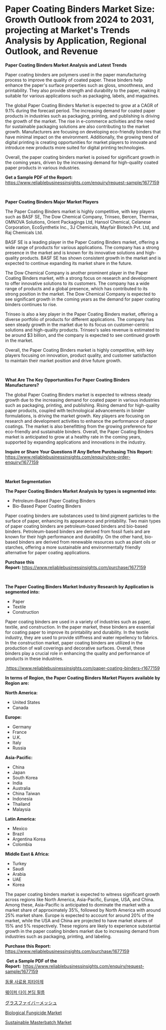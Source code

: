 <p><h1>Paper Coating Binders Market Size: Growth Outlook from 2024 to 2031, projecting at Market's Trends Analysis by Application, Regional Outlook, and Revenue</h1></p><p><strong>Paper Coating Binders Market Analysis and Latest Trends</strong></p>
<p><p>Paper coating binders are polymers used in the paper manufacturing process to improve the quality of coated paper. These binders help enhance the paper's surface properties such as gloss, smoothness, and printability. They also provide strength and durability to the paper, making it suitable for various applications such as packaging, labels, and magazines.</p><p>The global Paper Coating Binders Market is expected to grow at a CAGR of 9.1% during the forecast period. The increasing demand for coated paper products in industries such as packaging, printing, and publishing is driving the growth of the market. The rise in e-commerce activities and the need for sustainable packaging solutions are also contributing to the market growth. Manufacturers are focusing on developing eco-friendly binders that have minimal impact on the environment. Additionally, the growing trend of digital printing is creating opportunities for market players to innovate and introduce new products more suited for digital printing technologies.</p><p>Overall, the paper coating binders market is poised for significant growth in the coming years, driven by the increasing demand for high-quality coated paper products in various industries.</p></p>
<p><strong>Get a Sample PDF of the Report:&nbsp;</strong> <a href="https://www.reliablebusinessinsights.com/enquiry/request-sample/1677159">https://www.reliablebusinessinsights.com/enquiry/request-sample/1677159</a></p>
<p>&nbsp;</p>
<p><strong>Paper Coating Binders Major Market Players</strong></p>
<p><p>The Paper Coating Binders market is highly competitive, with key players such as BASF SE, The Dow Chemical Company, Trinseo, Bercen, Thermax, OMNOVA Solutions, Orient Packagings Ltd, Hansol Chemical, Celanese Corporation, EcoSynthetix Inc., 3J Chemicals, Mayfair Biotech Pvt. Ltd, and Raj Chemicals Ltd. </p><p>BASF SE is a leading player in the Paper Coating Binders market, offering a wide range of products for various applications. The company has a strong presence in the market and is known for its innovative solutions and high-quality products. BASF SE has shown consistent growth in the market and is expected to continue expanding its market share in the future.</p><p>The Dow Chemical Company is another prominent player in the Paper Coating Binders market, with a strong focus on research and development to offer innovative solutions to its customers. The company has a wide range of products and a global presence, which has contributed to its strong position in the market. The Dow Chemical Company is expected to see significant growth in the coming years as the demand for paper coating binders continues to rise.</p><p>Trinseo is also a key player in the Paper Coating Binders market, offering a diverse portfolio of products for different applications. The company has seen steady growth in the market due to its focus on customer-centric solutions and high-quality products. Trinseo's sales revenue is estimated to be around $3 billion, and the company is expected to see continued growth in the market.</p><p>Overall, the Paper Coating Binders market is highly competitive, with key players focusing on innovation, product quality, and customer satisfaction to maintain their market position and drive future growth.</p></p>
<p>&nbsp;</p>
<p><strong>What Are The Key Opportunities For Paper Coating Binders Manufacturers?</strong></p>
<p><p>The global Paper Coating Binders market is expected to witness steady growth due to the increasing demand for coated paper in various industries such as packaging, printing, and publishing. Rising demand for high-quality paper products, coupled with technological advancements in binder formulations, is driving the market growth. Key players are focusing on research and development activities to enhance the performance of paper coatings. The market is also benefitting from the growing preference for eco-friendly and sustainable binders. Overall, the Paper Coating Binders market is anticipated to grow at a healthy rate in the coming years, supported by expanding applications and innovations in the industry.</p></p>
<p><strong>Inquire or Share Your Questions If Any Before Purchasing This Report:</strong> <a href="https://www.reliablebusinessinsights.com/enquiry/pre-order-enquiry/1677159">https://www.reliablebusinessinsights.com/enquiry/pre-order-enquiry/1677159</a></p>
<p>&nbsp;</p>
<p><strong>Market Segmentation</strong></p>
<p><strong>The Paper Coating Binders Market Analysis by types is segmented into:</strong></p>
<p><ul><li>Petroleum-Based Paper Coating Binders</li><li>Bio-Based Paper Coating Binders</li></ul></p>
<p><p>Paper coating binders are substances used to bind pigment particles to the surface of paper, enhancing its appearance and printability. Two main types of paper coating binders are petroleum-based binders and bio-based binders. Petroleum-based binders are derived from fossil fuels and are known for their high performance and durability. On the other hand, bio-based binders are derived from renewable resources such as plant oils or starches, offering a more sustainable and environmentally friendly alternative for paper coating applications.</p></p>
<p><strong>Purchase this Report:&nbsp;</strong><a href="https://www.reliablebusinessinsights.com/purchase/1677159">https://www.reliablebusinessinsights.com/purchase/1677159</a></p>
<p>&nbsp;</p>
<p><strong>The Paper Coating Binders Market Industry Research by Application is segmented into:</strong></p>
<p><ul><li>Paper</li><li>Textile</li><li>Construction</li></ul></p>
<p><p>Paper coating binders are used in a variety of industries such as paper, textile, and construction. In the paper market, these binders are essential for coating paper to improve its printability and durability. In the textile industry, they are used to provide stiffness and water repellency to fabrics. In the construction market, paper coating binders are utilized in the production of wall coverings and decorative surfaces. Overall, these binders play a crucial role in enhancing the quality and performance of products in these industries.</p></p>
<p><a href="https://www.reliablebusinessinsights.com/paper-coating-binders-r1677159">&nbsp;https://www.reliablebusinessinsights.com/paper-coating-binders-r1677159</a></p>
<p><strong>In terms of Region, the Paper Coating Binders Market Players available by Region are:</strong></p>
<p>
    <p> <strong> North America: </strong>
        <ul>
            <li>United States</li>
            <li>Canada</li>
        </ul>
        </p> 
    <p> <strong> Europe: </strong>
        <ul>
            <li>Germany</li>
            <li>France</li>
            <li>U.K.</li>
            <li>Italy</li>
            <li>Russia</li>
        </ul>
        </p> 
    <p> <strong> Asia-Pacific: </strong>
        <ul>
            <li>China</li>
            <li>Japan</li>
            <li>South Korea</li>
            <li>India</li>
            <li>Australia</li>
            <li>China Taiwan</li>
            <li>Indonesia</li>
            <li>Thailand</li>
            <li>Malaysia</li>
        </ul>
        </p> 
    <p> <strong> Latin America: </strong>
        <ul>
            <li>Mexico</li>
            <li>Brazil</li>
            <li>Argentina Korea</li>
            <li>Colombia</li>
        </ul>
        </p> 
    <p> <strong> Middle East & Africa: </strong>
        <ul>
            <li>Turkey</li>
            <li>Saudi</li>
            <li>Arabia</li>
            <li>UAE</li>
            <li>Korea</li>
        </ul>
    </p>
    </p>
<p><p>The paper coating binders market is expected to witness significant growth across regions like North America, Asia-Pacific, Europe, USA, and China. Among these, Asia-Pacific is anticipated to dominate the market with a market share of approximately 35%, followed by North America with around 25% market share. Europe is expected to account for around 20% of the market, while the USA and China are projected to have market shares of 15% and 5% respectively. These regions are likely to experience substantial growth in the paper coating binders market due to increasing demand from industries such as packaging, printing, and labeling.</p></p>
<p><strong>Purchase this Report: </strong><a href="https://www.reliablebusinessinsights.com/purchase/1677159">https://www.reliablebusinessinsights.com/purchase/1677159</a></p>
<p>&nbsp;<strong>Get a Sample PDF of the Report:&nbsp;&nbsp;</strong><a href="https://www.reliablebusinessinsights.com/enquiry/request-sample/1677159">https://www.reliablebusinessinsights.com/enquiry/request-sample/1677159</a></p>
<p><strong></strong></p>
<p><p><a href="https://github.com/jheckjhek23/Market-Research-Report-List-1/blob/main/423383790731.md">동물 사료용 피타아제</a></p><p><a href="https://github.com/Edwards13Jessica/Market-Research-Report-List-1/blob/main/636347990730.md">웨이퍼 다이 본딩 필름</a></p><p><a href="https://github.com/mathieurico66/Market-Research-Report-List-1/blob/main/620286799330.md">グラスファイバーメッシュ</a></p><p><a href="https://github.com/Valeridd446677/Market-Research-Report-List-1/blob/main/biological-fungicide-market.md">Biological Fungicide Market</a></p><p><a href="https://github.com/IzaiahBartell/Market-Research-Report-List-1/blob/main/sustainable-masterbatch-market.md">Sustainable Masterbatch Market</a></p></p>